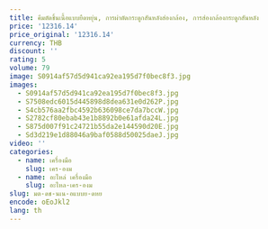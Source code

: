 ```yaml
---
title: คีมตัดชิ้นเนื้อแบบยืดหยุ่น, การผ่าตัดกระดูกสันหลังส่องกล้อง, การส่องกล้องกระดูกสันหลัง
price: '12316.14'
price_original: '12316.14'
currency: THB
discount: ''
rating: 5
volume: 79
image: S0914af57d5d941ca92ea195d7f0bec8f3.jpg
images:
  - S0914af57d5d941ca92ea195d7f0bec8f3.jpg
  - S7508edc6015d445898d8dea631e0d262P.jpg
  - S4cb576aa2fbc4592b636098ce7da7bccW.jpg
  - S2782cf80ebab43e1b8892b0e61afda24L.jpg
  - S875d007f91c24721b55da2e144590d20E.jpg
  - Sd3d219e1d88046a9baf0588d50025daeJ.jpg
video: ''
categories:
  - name: เครื่องมือ
    slug: เคร-องม
  - name: อะไหล่ เครื่องมือ
    slug: อะไหล-เคร-องม
slug: มต-ดช-นเน-อแบบย-ดหย
encode: oEoJkl2
lang: th
---
```

  
